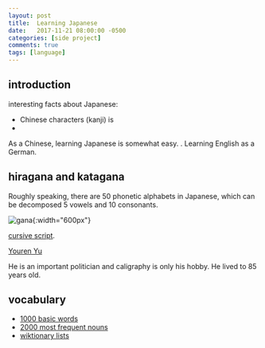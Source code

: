 ```yaml
---
layout: post
title:  Learning Japanese
date:   2017-11-21 08:00:00 -0500
categories: [side project]
comments: true
tags: [language]
---
```


## introduction

interesting facts about Japanese:

* Chinese characters (kanji) is 
* 

As a Chinese, learning Japanese is somewhat easy. .
Learning English as a German.

## hiragana and katagana

Roughly speaking, there are 50 phonetic alphabets in Japanese, which can be decomposed 5 vowels and 10 consonants.

![gana](https://upload.wikimedia.org/wikipedia/commons/4/4a/FlowRoot3824.png){:width="600px"}



[cursive script](https://en.wikipedia.org/wiki/Cursive_script_(East_Asia)).

[Youren Yu](https://en.wikipedia.org/wiki/Yu_Youren)

He is an important politician and caligraphy is only his hobby. He lived to 85 years old.

## vocabulary

* [1000 basic words](https://en.wiktionary.org/wiki/Appendix:1000_Japanese_basic_words)
* [2000 most frequent nouns](http://frequencylists.blogspot.com.br/2015/12/the-2000-most-frequently-used-japanese.html)
* [wiktionary lists](https://en.wiktionary.org/wiki/Wiktionary:Frequency_lists#Japanese)

